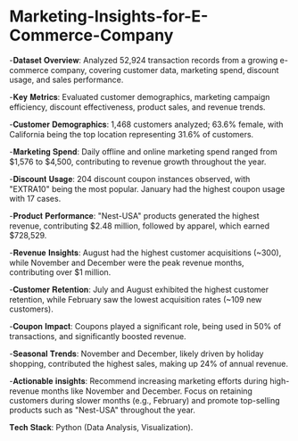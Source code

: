 # Marketing-Insights-for-E-Commerce-Company

-𝐃𝐚𝐭𝐚𝐬𝐞𝐭 𝐎𝐯𝐞𝐫𝐯𝐢𝐞𝐰: Analyzed 52,924 transaction records from a growing e-commerce company, covering customer data, marketing spend, discount usage, and sales performance.

-𝐊𝐞𝐲 𝐌𝐞𝐭𝐫𝐢𝐜𝐬: Evaluated customer demographics, marketing campaign efficiency, discount effectiveness, product sales, and revenue trends.

-𝐂𝐮𝐬𝐭𝐨𝐦𝐞𝐫 𝐃𝐞𝐦𝐨𝐠𝐫𝐚𝐩𝐡𝐢𝐜𝐬: 1,468 customers analyzed; 63.6% female, with California being the top location representing 31.6% of customers.

-𝐌𝐚𝐫𝐤𝐞𝐭𝐢𝐧𝐠 𝐒𝐩𝐞𝐧𝐝: Daily offline and online marketing spend ranged from $1,576 to $4,500, contributing to revenue growth throughout the year.

-𝐃𝐢𝐬𝐜𝐨𝐮𝐧𝐭 𝐔𝐬𝐚𝐠𝐞: 204 discount coupon instances observed, with "EXTRA10" being the most popular. January had the highest coupon usage with 17 cases.

-𝐏𝐫𝐨𝐝𝐮𝐜𝐭 𝐏𝐞𝐫𝐟𝐨𝐫𝐦𝐚𝐧𝐜𝐞: "Nest-USA" products generated the highest revenue, contributing $2.48 million, followed by apparel, which earned $728,529.

-𝐑𝐞𝐯𝐞𝐧𝐮𝐞 𝐈𝐧𝐬𝐢𝐠𝐡𝐭𝐬: August had the highest customer acquisitions (~300), while November and December were the peak revenue months, contributing over $1 million.

-𝐂𝐮𝐬𝐭𝐨𝐦𝐞𝐫 𝐑𝐞𝐭𝐞𝐧𝐭𝐢𝐨𝐧: July and August exhibited the highest customer retention, while February saw the lowest acquisition rates (~109 new customers).

-𝐂𝐨𝐮𝐩𝐨𝐧 𝐈𝐦𝐩𝐚𝐜𝐭: Coupons played a significant role, being used in 50% of transactions, and significantly boosted revenue.

-𝐒𝐞𝐚𝐬𝐨𝐧𝐚𝐥 𝐓𝐫𝐞𝐧𝐝𝐬: November and December, likely driven by holiday shopping, contributed the highest sales, making up 24% of annual revenue.

-𝐀𝐜𝐭𝐢𝐨𝐧𝐚𝐛𝐥𝐞 𝐢𝐧𝐬𝐢𝐠𝐡𝐭𝐬: Recommend increasing marketing efforts during high-revenue months like November and December. Focus on retaining customers during slower months (e.g., February) and promote top-selling products such as "Nest-USA" throughout the year.

𝐓𝐞𝐜𝐡 𝐒𝐭𝐚𝐜𝐤: Python (Data Analysis, Visualization).

